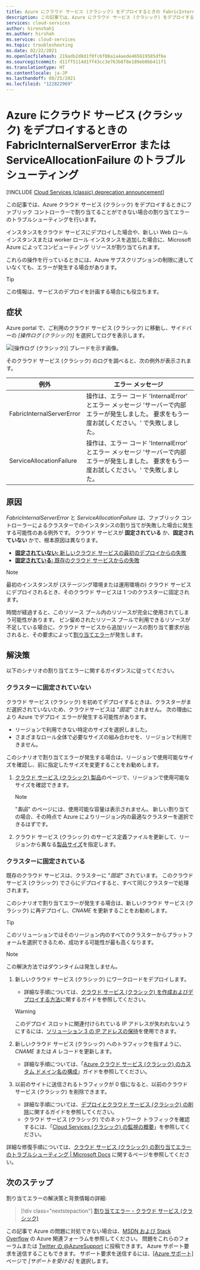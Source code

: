 ```yaml
---
title: Azure にクラウド サービス (クラシック) をデプロイするときの FabricInternalServerError または ServiceAllocationFailure のトラブルシューティング | Microsoft Docs
description: この記事では、Azure にクラウド サービス (クラシック) をデプロイするときの FabricInternalServerError または ServiceAllocationFailure 例外を解決する方法について説明します。
services: cloud-services
author: hirenshah1
ms.author: hirshah
ms.service: cloud-services
ms.topic: troubleshooting
ms.date: 02/22/2021
ms.openlocfilehash: 219adb2d8d1f0fc6f08a1a4aede465619585df6e
ms.sourcegitcommit: d11ff5114d1ff43cc3e763b8f8e189eb0bb411f1
ms.translationtype: HT
ms.contentlocale: ja-JP
ms.lasthandoff: 08/25/2021
ms.locfileid: "122822969"
---
```

# <a name="troubleshoot-fabricinternalservererror-or-serviceallocationfailure-when-deploying-a-cloud-service-classic-to-azure"></a>Azure にクラウド サービス (クラシック) をデプロイするときの FabricInternalServerError または ServiceAllocationFailure のトラブルシューティング

[!INCLUDE [Cloud Services (classic) deprecation announcement](includes/deprecation-announcement.md)]

この記事では、Azure クラウド サービス (クラシック) をデプロイするときにファブリック コントローラーで割り当てることができない場合の割り当てエラーのトラブルシューティングを行います。

インスタンスをクラウド サービスにデプロイした場合や、新しい Web ロール インスタンスまたは worker ロール インスタンスを追加した場合に、Microsoft Azure によってコンピューティング リソースが割り当てられます。

これらの操作を行っているときには、Azure サブスクリプションの制限に達していなくても、エラーが発生する場合があります。

> [!TIP]
> この情報は、サービスのデプロイを計画する場合にも役立ちます。

## <a name="symptom"></a>症状

Azure portal で、ご利用のクラウド サービス (クラシック) に移動し、サイドバーの *[操作ログ (クラシック)]* を選択してログを表示します。

![[操作ログ (クラシック)] ブレードを示す画像。](./media/cloud-services-troubleshoot-fabric-internal-server-error/cloud-services-troubleshoot-allocation-logs.png)

そのクラウド サービス (クラシック) のログを調べると、次の例外が表示されます。

|例外  |エラー メッセージ  |
|---------|---------|
FabricInternalServerError     |操作は、エラー コード 'InternalError' とエラー メッセージ 'サーバーで内部エラーが発生しました。 要求をもう一度お試しください。' で失敗しました。|
|ServiceAllocationFailure     |操作は、エラー コード 'InternalError' とエラー メッセージ 'サーバーで内部エラーが発生しました。 要求をもう一度お試しください。' で失敗しました。|

## <a name="cause"></a>原因

*FabricInternalServerError* と *ServiceAllocationFailure* は、ファブリック コントローラーによるクラスターでのインスタンスの割り当てが失敗した場合に発生する可能性のある例外です。 クラウド サービスが **固定されている** か、**固定されていない** かで、根本原因は異なります。

- [**固定されていない:** 新しいクラウド サービスの最初のデプロイからの失敗](#not-pinned-to-a-cluster)
- [**固定されている:** 既存のクラウド サービスからの失敗](#pinned-to-a-cluster)

> [!NOTE]
> 最初のインスタンスが (ステージング環境または運用環境の) クラウド サービスにデプロイされるとき、そのクラウド サービスは 1 つのクラスターに固定されます。
>
> 時間が経過すると、このリソース プール内のリソースが完全に使用されてしまう可能性があります。 ピン留めされたリソース プールで利用できるリソースが不足している場合に、クラウド サービスから追加リソースの割り当て要求が出されると、その要求によって[割り当てエラー](cloud-services-allocation-failures.md)が発生します。

## <a name="solution"></a>解決策

以下のシナリオの割り当てエラーに関するガイダンスに従ってください。

### <a name="not-pinned-to-a-cluster"></a>クラスターに固定されていない

クラウド サービス (クラシック) を初めてデプロイするときは、クラスターがまだ選択されていないため、クラウドサービスは "*固定*" されません。 次の理由により Azure でデプロイ エラーが発生する可能性があります。

- リージョンで利用できない特定のサイズを選択しました。
- さまざまなロール全体で必要なサイズの組み合わせを、リージョンで利用できません。

このシナリオで割り当てエラーが発生する場合は、リージョンで使用可能なサイズを確認し、前に指定したサイズを変更することをお勧めします。

1. [クラウド サービス (クラシック) 製品](https://azure.microsoft.com/global-infrastructure/services/?products=cloud-services)のページで、リージョンで使用可能なサイズを確認できます。

    > [!NOTE]
    > "*製品*" のページには、使用可能な容量は表示されません。 新しい割り当ての場合、その時点で Azure によりリージョン内の最適なクラスターを選択できるはずです。

1. クラウド サービス (クラシック) のサービス定義ファイルを更新して、リージョンから異なる[製品サイズ](cloud-services-sizes-specs.md#configure-sizes-for-cloud-services)を指定します。

### <a name="pinned-to-a-cluster"></a>クラスターに固定されている

既存のクラウド サービスは、クラスターに "*固定*" されています。 このクラウド サービス (クラシック) でさらにデプロイすると、すべて同じクラスターで処理されます。

このシナリオで割り当てエラーが発生する場合は、新しいクラウド サービス (クラシック) に再デプロイし、*CNAME* を更新することをお勧めします。

> [!TIP]
> このソリューションではそのリージョン内のすべてのクラスターからプラットフォームを選択できるため、成功する可能性が最も高くなります。

> [!NOTE]
> この解決方法ではダウンタイムは発生しません。

1. 新しいクラウド サービス (クラシック) にワークロードをデプロイします。
    - 詳細な手順については、[クラウド サービス (クラシック) を作成およびデプロイする方法](cloud-services-how-to-create-deploy-portal.md)に関するガイドを参照してください。

    > [!WARNING]
    > このデプロイ スロットに関連付けられている IP アドレスが失われないようにするには、[ソリューション 3 の IP アドレスの保持](cloud-services-allocation-failures.md#solutions)を使用できます。

1. 新しいクラウド サービス (クラシック) へのトラフィックを指すように、*CNAME* または *A* レコードを更新します。
    - 詳細な手順については、「[Azure クラウド サービス (クラシック) のカスタム ドメイン名の構成](cloud-services-custom-domain-name-portal.md#understand-cname-and-a-records)」ガイドを参照してください。

1. 以前のサイトに送信されるトラフィックが 0 個になると、以前のクラウド サービス (クラシック) を削除できます。
    - 詳細な手順については、[デプロイとクラウド サービス (クラシック) の削除](cloud-services-how-to-manage-portal.md#delete-deployments-and-a-cloud-service)に関するガイドを参照してください。
    - クラウド サービス (クラシック) でのネットワーク トラフィックを確認するには、「[Cloud Services (クラシック) の監視の概要](cloud-services-how-to-monitor.md)」を参照してください。

詳細な修復手順については、[クラウド サービス (クラシック) の割り当てエラーのトラブルシューティング | Microsoft Docs](cloud-services-allocation-failures.md#common-issues) に関するページを参照してください。

## <a name="next-steps"></a>次のステップ

割り当てエラーの解決策と背景情報の詳細:

> [!div class="nextstepaction"]
> [割り当てエラー - クラウド サービス (クラシック)](cloud-services-allocation-failures.md)

この記事で Azure の問題に対処できない場合は、[MSDN および Stack Overflow](https://azure.microsoft.com/support/forums/) の Azure 関連フォーラムを参照してください。 問題をこれらのフォーラムまたは [Twitter の @AzureSupport](https://twitter.com/AzureSupport) に投稿できます。 Azure サポート要求を送信することもできます。 サポート要求を送信するには、[[Azure サポート]](https://azure.microsoft.com/support/options/) ページで *[サポートを受ける]* を選択します。
